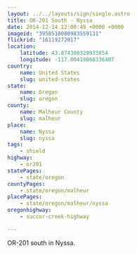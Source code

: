 ```yaml
---
layout: ../../layouts/sign/single.astro
title: OR-201 South - Nyssa
date: 2014-12-14 12:00:49 +0000 +0000
imageid: "3958518080983559131"
flickrid: "16119272017"
location:
    latitude: 43.874308329933854
    longitude: -117.00419068336487
country:
    name: United States
    slug: united-states
state:
    name: Oregon
    slug: oregon
county:
    name: Malheur County
    slug: malheur
place:
    name: Nyssa
    slug: nyssa
tags:
    - shield
highway:
    - or201
statePages:
    - state/oregon
countyPages:
    - state/oregon/malheur
placePages:
    - state/oregon/malheur/nyssa
oregonhighway:
    - succor-creek-highway

---
```

OR-201 south in Nyssa.